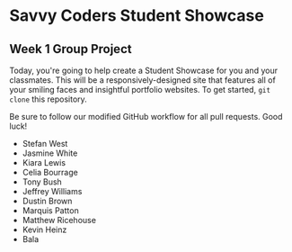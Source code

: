 # Savvy Coders Student Showcase
## Week 1 Group Project

Today, you're going to help create a Student Showcase for you and your classmates. This will be a responsively-designed site that features all of your smiling faces and insightful portfolio websites. To get started, `git clone` this repository.

Be sure to follow our modified GitHub workflow for all pull requests. Good luck!

+ Stefan West
+ Jasmine White
+ Kiara Lewis
+ Celia Bourrage
+ Tony Bush
+ Jeffrey Williams
+ Dustin Brown
+ Marquis Patton
+ Matthew Ricehouse
+ Kevin Heinz
+ Bala
